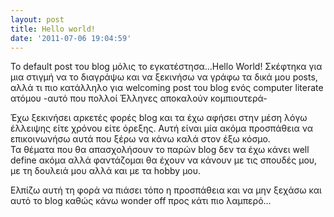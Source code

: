 ```yaml
---
layout: post
title: Hello world!
date: '2011-07-06 19:04:59'
---
```



Το default post του blog μόλις το εγκατέστησα…Hello World! Σκέφτηκα για μια στιγμή να το διαγράψω και να ξεκινήσω να γράφω τα δικά μου posts, αλλά τι πιο κατάλληλο για welcoming post του blog ενός computer literate ατόμου -αυτό που πολλοί Έλληνες αποκαλούν κομπιουτερά-

Έχω ξεκινήσει αρκετές φορές blog και τα έχω αφήσει στην μέση λόγω έλλειψης είτε χρόνου είτε όρεξης. Αυτή είναι μία ακόμα προσπάθεια να επικοινωνήσω αυτά που ξέρω να κάνω καλά στον έξω κόσμο.  
 Τα θέματα που θα απασχολήσουν το παρών blog δεν τα έχω κάνει well define ακόμα αλλά φαντάζομαι θα έχουν να κάνουν με τις σπουδές μου, με τη δουλειά μου αλλά και με τα hobby μου.

Ελπίζω αυτή τη φορά να πιάσει τόπο η προσπάθεια και να μην ξεχάσω και αυτό το blog καθώς κάνω wonder off προς κάτι πιο λαμπερό…


